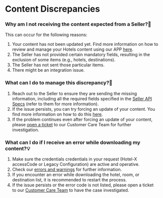 ﻿---
sidebar_position: 2
---

# Content Discrepancies

### Why am I not receiving the content expected from a Seller?🔎
This can occur for the following reasons:

1. Your content has not been updated yet. Find more information on how to review and manage your Hotels content using our APP [here](/kb/connections/connections-content/how-to-check-my-connections-content.md).
1. The Seller has not provided certain mandatory fields, resulting in the exclusion of some items (e.g., hotels, destinations).
1. The Seller has not sent those particular items.
1. There might be an integration issue.
### What can I do to manage this discrepancy?🚀
1. Reach out to the Seller to ensure they are sending the missing information, including all the required fields specified in the [Seller API Specs](/docs/apis/for-buyers/hotel-x-pull-buyers-api/content/hotels) (refer to them for more information).
2. If the issue persists, you can try forcing an update of your content. You find more information on how to do this [here](/kb/connections/connections-content/how-to-check-my-connections-content#how-can-i-use-the-force-update-now-functionality).
3. If the problem continues even after forcing an update of your content, please [open a ticket](/kb/tickets/guidelines-for-submitting-a-ticket-to-our-support-team.md) to our Customer Care Team for further investigation.
### What can I do if I receive an error while downloading my content?💡
1. Make sure the credentials credentials in your request (Hotel-X accessCode or Legacy Configuration) are active and operative.
2. Check our [errors and warnings](/kb/our-products/are-you-a-buyer/our-methods/lists-of-errors-and-warnings/overview) for further information. 
3. If you encounter an error while downloading the hotel, room, or destination list, it is recommended to restart the process.
4. If the issue persists or the error code is not listed, please open a ticket to our [Customer Care Team](/kb/tickets/guidelines-for-submitting-a-ticket-to-our-support-team.md) to have the case investigated.